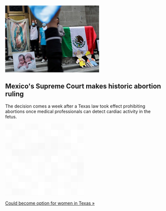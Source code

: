 
![Mexico's Supreme Court makes historic abortion ruling](./20210908055846.png)
## Mexico's Supreme Court makes historic abortion ruling

The decision comes a week after a Texas law took effect prohibiting abortions once medical professionals can detect cardiac activity in the fetus.

![pic](../square_bg.png)

[Could become option for women in Texas »](https://www.yahoo.com/news/mexico-supreme-court-rules-abortion-191835366.html)
